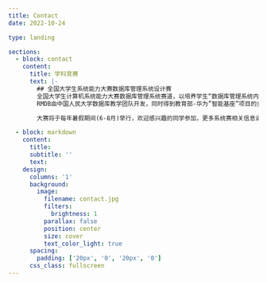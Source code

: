 ```yaml
---
title: Contact
date: 2022-10-24

type: landing

sections:
  - block: contact
    content:
      title: 学科竞赛
      text: |-
        ## 全国大学生系统能力大赛数据库管理系统设计赛
        全国大学生计算机系统能力大赛数据库管理系统赛道，以培养学生“数据库管理系统内核实现”能力为目标。比赛为参赛队伍提供数据库管理系统代码框架[RMDB](https://gitlab.eduxiji.net/csc1/csc-db/db2024/-/tree/main/rmdb)，参赛队伍在RMDB的基础上，设计和实现一个完整的关系型数据库管理系统，该系统要求具备运行TPC-C基准测试（TPC-C是一个面向联机事务处理的测试基准）常用负载的能力。
        RMDB由中国人民大学数据库教学团队开发，同时得到教育部-华为”智能基座”项目的支持，平台、赛题和测试用例等得到了全国大学生计算机系统能力大赛数据库管理系统赛道技术委员会的支持和审核。系统能力大赛专家组和[101计划数据库系统课程工作组](https://101.pku.edu.cn/courseDetails?id=DC767C683D697417E0555943CA7634DE)给予了指导。

        大赛将于每年暑假期间(6-8月)举行，欢迎感兴趣的同学参加，更多系统赛相关信息请查阅[大赛官网](https://db.educg.net/#/index?TYPE=DB_S)。

  - block: markdown
    content:
      title:
      subtitle: ''
      text:
    design:
      columns: '1'
      background:
        image: 
          filename: contact.jpg
          filters:
            brightness: 1
          parallax: false
          position: center
          size: cover
          text_color_light: true
      spacing:
        padding: ['20px', '0', '20px', '0']
      css_class: fullscreen
---
```


